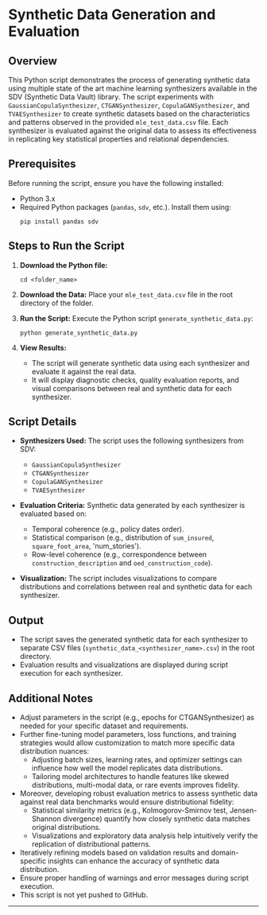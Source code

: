 # Synthetic Data Generation and Evaluation 

## Overview

This Python script demonstrates the process of generating synthetic data using multiple state of the art machine learning synthesizers available in the SDV (Synthetic Data Vault) library. The script experiments with `GaussianCopulaSynthesizer`, `CTGANSynthesizer`, `CopulaGANSynthesizer`, and `TVAESynthesizer` to create synthetic datasets based on the characteristics and patterns observed in the provided `mle_test_data.csv` file. Each synthesizer is evaluated against the original data to assess its effectiveness in replicating key statistical properties and relational dependencies.

## Prerequisites

Before running the script, ensure you have the following installed:
- Python 3.x
- Required Python packages (`pandas`, `sdv`, etc.). Install them using:
  ```
  pip install pandas sdv
  ```

## Steps to Run the Script

1. **Download the Python file:**
   ```
   cd <folder_name>
   ```

2. **Download the Data:**
   Place your `mle_test_data.csv` file in the root directory of the folder.

3. **Run the Script:**
   Execute the Python script `generate_synthetic_data.py`:
   ```
   python generate_synthetic_data.py
   ```

4. **View Results:**
   - The script will generate synthetic data using each synthesizer and evaluate it against the real data.
   - It will display diagnostic checks, quality evaluation reports, and visual comparisons between real and synthetic data for each synthesizer.

## Script Details

- **Synthesizers Used:** The script uses the following synthesizers from SDV:
  - `GaussianCopulaSynthesizer`
  - `CTGANSynthesizer`
  - `CopulaGANSynthesizer`
  - `TVAESynthesizer`
  
- **Evaluation Criteria:** Synthetic data generated by each synthesizer is evaluated based on:
  - Temporal coherence (e.g., policy dates order).
  - Statistical comparison (e.g., distribution of `sum_insured`, `square_foot_area`, 'num_stories').
  - Row-level coherence (e.g., correspondence between `construction_description` and `oed_construction_code`).

- **Visualization:** The script includes visualizations to compare distributions and correlations between real and synthetic data for each synthesizer.

## Output

- The script saves the generated synthetic data for each synthesizer to separate CSV files (`synthetic_data_<synthesizer_name>.csv`) in the root directory.
- Evaluation results and visualizations are displayed during script execution for each synthesizer.

## Additional Notes

- Adjust parameters in the script (e.g., epochs for CTGANSynthesizer) as needed for your specific dataset and requirements.
- Further fine-tuning model parameters, loss functions, and training strategies would allow customization to match more specific data distribution nuances:
  - Adjusting batch sizes, learning rates, and optimizer settings can influence how well the model replicates data distributions.
  - Tailoring model architectures to handle features like skewed distributions, multi-modal data, or rare events improves fidelity.
- Moreover, developing robust evaluation metrics to assess synthetic data against real data benchmarks would ensure distributional fidelity:
  - Statistical similarity metrics (e.g., Kolmogorov-Smirnov test, Jensen-Shannon divergence) quantify how closely synthetic data matches original distributions.
  - Visualizations and exploratory data analysis help intuitively verify the replication of distributional patterns.
- Iteratively refining models based on validation results and domain-specific insights can enhance the accuracy of synthetic data distribution.
- Ensure proper handling of warnings and error messages during script execution.
- This script is not yet pushed to GitHub.

---
